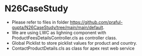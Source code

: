 # N26CaseStudy

* Please refer to files in folder https://github.com/praful-gupta/N26CaseStudy/tree/main/main/default.
* We are using LWC as lighning component with ProductFeesDetailsController.cls as controller class.
* Global Picklist to store picklist values for product and country.
* ContactProductDetails.cls as class for apex rest web service 

